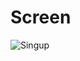 # Screen
![Singup](https://github.com/balvantbhagat/Sing-up/assets/118335931/fdda7731-8a8c-478b-8ca7-ba09159edb66)
